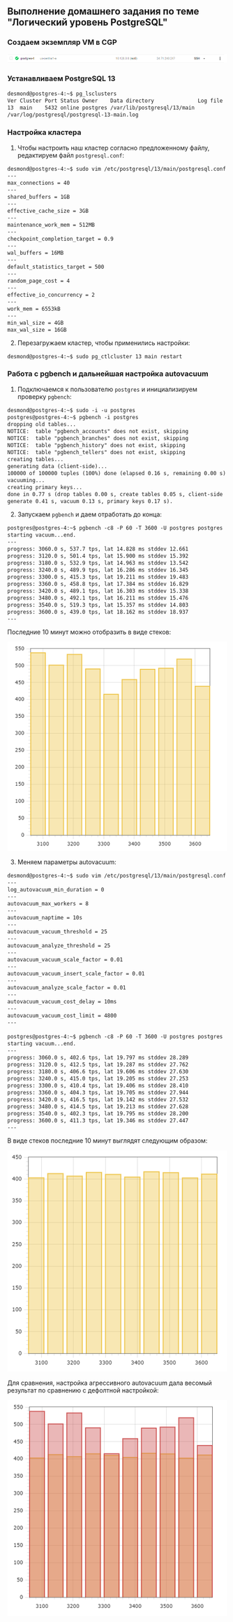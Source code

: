 ## Выполнение домашнего задания по теме "Логический уровень PostgreSQL"

### Создаем экземпляр VM в CGP
![VMCreated](https://github.com/apovyshev/PostgreSQL/blob/main/04.Autovacuum/VMCreated.PNG)

### Устанавливаем PostgreSQL 13
```
desmond@postgres-4:~$ pg_lsclusters
Ver Cluster Port Status Owner    Data directory              Log file
13  main    5432 online postgres /var/lib/postgresql/13/main /var/log/postgresql/postgresql-13-main.log
```

### Настройка кластера

1. Чтобы настроить наш кластер согласно предложенному файлу, редактируем файл `postgresql.conf`:
```
desmond@postgres-4:~$ sudo vim /etc/postgresql/13/main/postgresql.conf
---
max_connections = 40
---
shared_buffers = 1GB
---
effective_cache_size = 3GB
---
maintenance_work_mem = 512MB
---
checkpoint_completion_target = 0.9
---
wal_buffers = 16MB
---
default_statistics_target = 500
---
random_page_cost = 4
---
effective_io_concurrency = 2
---
work_mem = 6553kB
---
min_wal_size = 4GB
max_wal_size = 16GB
```
2. Перезагружаем кластер, чтобы применились настройки:
```
desmond@postgres-4:~$ sudo pg_ctlcluster 13 main restart
```

### Работа с pgbench и дальнейшая настройка autovacuum

1. Подключаемся к пользователю `postgres` и инициализируем проверку `pgbench`:
```
desmond@postgres-4:~$ sudo -i -u postgres
postgres@postgres-4:~$ pgbench -i postgres
dropping old tables...
NOTICE:  table "pgbench_accounts" does not exist, skipping
NOTICE:  table "pgbench_branches" does not exist, skipping
NOTICE:  table "pgbench_history" does not exist, skipping
NOTICE:  table "pgbench_tellers" does not exist, skipping
creating tables...
generating data (client-side)...
100000 of 100000 tuples (100%) done (elapsed 0.16 s, remaining 0.00 s)
vacuuming...
creating primary keys...
done in 0.77 s (drop tables 0.00 s, create tables 0.05 s, client-side generate 0.41 s, vacuum 0.13 s, primary keys 0.17 s).
```
2. Запускаем `pgbench` и даем отработать до конца:
```
postgres@postgres-4:~$ pgbench -c8 -P 60 -T 3600 -U postgres postgres
starting vacuum...end.
---
progress: 3060.0 s, 537.7 tps, lat 14.828 ms stddev 12.661
progress: 3120.0 s, 501.4 tps, lat 15.900 ms stddev 15.392
progress: 3180.0 s, 532.9 tps, lat 14.963 ms stddev 13.542
progress: 3240.0 s, 489.9 tps, lat 16.286 ms stddev 16.345
progress: 3300.0 s, 415.3 tps, lat 19.211 ms stddev 19.483
progress: 3360.0 s, 458.8 tps, lat 17.384 ms stddev 16.829
progress: 3420.0 s, 489.1 tps, lat 16.303 ms stddev 15.338
progress: 3480.0 s, 492.1 tps, lat 16.211 ms stddev 15.476
progress: 3540.0 s, 519.3 tps, lat 15.357 ms stddev 14.803
progress: 3600.0 s, 439.0 tps, lat 18.162 ms stddev 18.937
---
```
Последние 10 минут можно отобразить в виде стеков:

![Source](https://github.com/apovyshev/PostgreSQL/blob/main/04.Autovacuum/Source.png)


3. Меняем параметры autovacuum:
```
desmond@postgres-4:~$ sudo vim /etc/postgresql/13/main/postgresql.conf
---
log_autovacuum_min_duration = 0
---
autovacuum_max_workers = 8
---
autovacuum_naptime = 10s
---
autovacuum_vacuum_threshold = 25
---
autovacuum_analyze_threshold = 25
---
autovacuum_vacuum_scale_factor = 0.01
---
autovacuum_vacuum_insert_scale_factor = 0.01
---
autovacuum_analyze_scale_factor = 0.01
---
autovacuum_vacuum_cost_delay = 10ms
---
autovacuum_vacuum_cost_limit = 4800
---

postgres@postgres-4:~$ pgbench -c8 -P 60 -T 3600 -U postgres postgres
starting vacuum...end.
---
progress: 3060.0 s, 402.6 tps, lat 19.797 ms stddev 28.289
progress: 3120.0 s, 412.5 tps, lat 19.287 ms stddev 27.762
progress: 3180.0 s, 406.6 tps, lat 19.606 ms stddev 27.630
progress: 3240.0 s, 415.0 tps, lat 19.205 ms stddev 27.253
progress: 3300.0 s, 410.4 tps, lat 19.406 ms stddev 28.410
progress: 3360.0 s, 404.3 tps, lat 19.705 ms stddev 27.944
progress: 3420.0 s, 416.5 tps, lat 19.142 ms stddev 27.532
progress: 3480.0 s, 414.5 tps, lat 19.213 ms stddev 27.628
progress: 3540.0 s, 402.3 tps, lat 19.795 ms stddev 28.200
progress: 3600.0 s, 411.3 tps, lat 19.346 ms stddev 27.447
---
```
В виде стеков последние 10 минут выглядят следующим образом:

![Configured](https://github.com/apovyshev/PostgreSQL/blob/main/04.Autovacuum/Configured.png)

Для сравнения, настройка агрессивного autovacuum дала весомый результат по сравнению с дефолтной настройкой:

![Compare](https://github.com/apovyshev/PostgreSQL/blob/main/04.Autovacuum/Compare.PNG)
